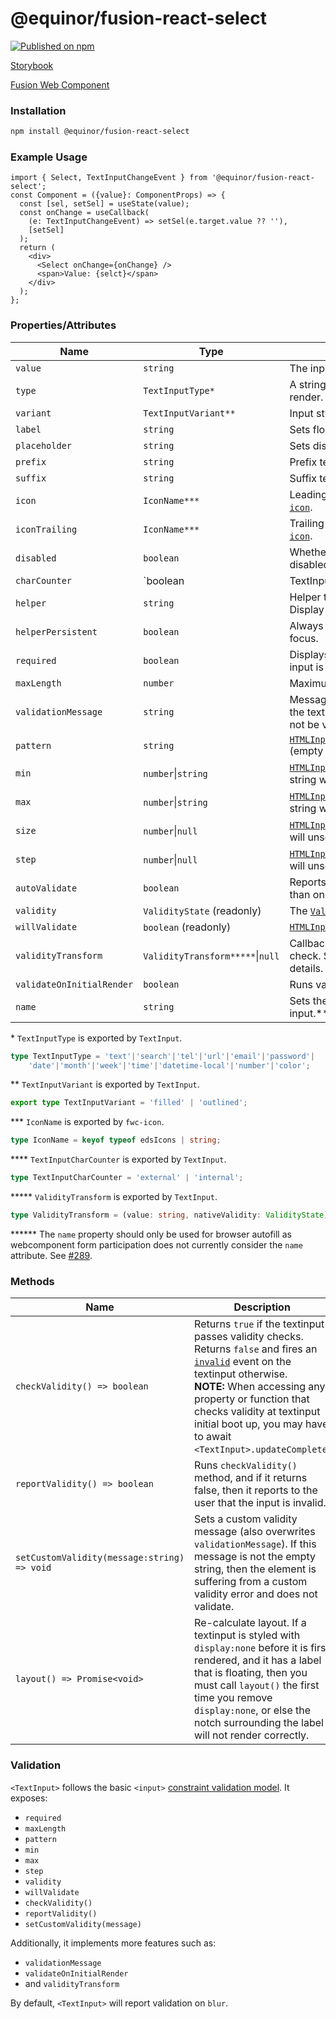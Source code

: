 <!--prettier-ignore-start-->
# @equinor/fusion-react-select 

[![Published on npm](https://img.shields.io/npm/v/@equinor/fusion-react-select.svg)](https://www.npmjs.com/package/@equinor/fusion-react-select)

[Storybook](https://equinor.github.io/fusion-react-components/?path=/docs/input-select)

[Fusion Web Component](https://github.com/equinor/fusion-web-components/tree/main/packages/select)

### Installation

```sh
npm install @equinor/fusion-react-select
```

### Example Usage

```tsx
import { Select, TextInputChangeEvent } from '@equinor/fusion-react-select';
const Component = ({value}: ComponentProps) => {
  const [sel, setSel] = useState(value);
  const onChange = useCallback(
    (e: TextInputChangeEvent) => setSel(e.target.value ?? ''),
    [setSel]
  );
  return (
    <div>
      <Select onChange={onChange} />
      <span>Value: {selct}</span>
    </div>
  );
};
```

### Properties/Attributes

Name                      | Type                            | Description
------------------------- | -----------------------------   | -----------
`value`                   | `string`                        | The input control's value.
`type`                    | `TextInputType*`                | A string specifying the type of control to render.
`variant`                 | `TextInputVariant**`            | Input style variant to render.
`label`                   | `string`                        | Sets floating label value.
`placeholder`             | `string`                        | Sets disappearing input placeholder.
`prefix`                  | `string`                        | Prefix text to display before the input.
`suffix`                  | `string`                        | Suffix text to display after the input.
`icon`                    | `IconName***`                   | Leading icon to display in input. See [`fwc-icon`](https://github.com/equinor/fusion-web-components/tree/main/packages/icon).
`iconTrailing`            | `IconName***`                   | Trailing icon to display in input. See [`fwc-icon`](https://github.com/equinor/fusion-web-components/tree/main/packages/icon).
`disabled`                | `boolean`                       | Whether or not the input should be disabled.
`charCounter`             | `boolean | TextInputCharCounter****`| **Note: requries `maxLength` to be set.** Display character counter with max length.
`helper`                  | `string`                        | Helper text to display below the input. Display default only when focused.
`helperPersistent`        | `boolean`                       | Always show the helper text despite focus.
`required`                | `boolean`                       | Displays error state if value is empty and input is blurred.
`maxLength`               | `number`                        | Maximum length to accept input.
`validationMessage`       | `string`                        | Message to show in the error color when the textinput is invalid. (Helper text will not be visible)
`pattern`                 | `string`                        | [`HTMLInputElement.prototype.pattern`](https://developer.mozilla.org/en-US/docs/Web/Guide/HTML/HTML5/Constraint_validation#Validation-related_attributes) (empty string will unset attribute)
`min`                     | `number`\|`string`              | [`HTMLInputElement.prototype.min`](https://developer.mozilla.org/en-US/docs/Web/Guide/HTML/HTML5/Constraint_validation#Validation-related_attributes) (empty string will unset attribute)
`max`                     | `number`\|`string`              | [`HTMLInputElement.prototype.max`](https://developer.mozilla.org/en-US/docs/Web/Guide/HTML/HTML5/Constraint_validation#Validation-related_attributes) (empty string will unset attribute)
`size`                    | `number`\|`null`                | [`HTMLInputElement.prototype.size`](https://developer.mozilla.org/en-US/docs/Web/HTML/Element/input#htmlattrdefsize) (null will unset attribute)
`step`                    | `number`\|`null`                | [`HTMLInputElement.prototype.step`](https://developer.mozilla.org/en-US/docs/Web/Guide/HTML/HTML5/Constraint_validation#Validation-related_attributes) (null will unset attribute)
`autoValidate`            | `boolean`                       | Reports validity on value change rather than only on blur.
`validity`                | `ValidityState` (readonly)      | The [`ValidityState`](https://developer.mozilla.org/en-US/docs/Web/API/ValidityState) of the textinput.
`willValidate`            | `boolean` (readonly)            | [`HTMLInputElement.prototype.willValidate`](https://developer.mozilla.org/en-US/docs/Web/API/HTMLInputElement#Properties)
`validityTransform`       | `ValidityTransform*****`\|`null`  | Callback called before each validation check. See the [validation section](#Validation) for more details.
`validateOnInitialRender` | `boolean`                       | Runs validation check on initial render.
`name`                    | `string`                        | Sets the `name` attribute on the internal input.\*\*\*

\*  `TextInputType` is exported by `TextInput`.

```ts
type TextInputType = 'text'|'search'|'tel'|'url'|'email'|'password'|
    'date'|'month'|'week'|'time'|'datetime-local'|'number'|'color';
```

\*\*  `TextInputVariant` is exported by `TextInput`.

```ts
export type TextInputVariant = 'filled' | 'outlined';
```

\*\*\* `IconName` is exported by `fwc-icon`.

```ts
type IconName = keyof typeof edsIcons | string;
```

\*\*\*\* `TextInputCharCounter` is exported by `TextInput`.

```ts
type TextInputCharCounter = 'external' | 'internal';
```

\*\*\*\*\* `ValidityTransform` is exported by `TextInput`.

```ts
type ValidityTransform = (value: string, nativeValidity: ValidityState) => Partial<ValidityState>
```

\*\*\*\*\*\* The `name` property should only be used for browser autofill as webcomponent form participation does not currently consider the `name` attribute. See [#289](https://github.com/material-components/material-components-web-components/issues/289).

### Methods

| Name     | Description
| -------- | -------------
| `checkValidity() => boolean`   | Returns `true` if the textinput passes validity checks. Returns `false` and fires an [`invalid`](https://developer.mozilla.org/en-US/docs/Web/API/HTMLInputElement/invalid_event) event on the textinput otherwise. <br>**NOTE:** When accessing any property or function that checks validity at textinput initial boot up, you may have to await `<TextInput>.updateComplete`.
| `reportValidity() => boolean`   | Runs `checkValidity()` method, and if it returns false, then it reports to the user that the input is invalid.
| `setCustomValidity(message:string) => void`   | Sets a custom validity message (also overwrites `validationMessage`). If this message is not the empty string, then the element is suffering from a custom validity error and does not validate.
| `layout() => Promise<void>`   | Re-calculate layout. If a textinput is styled with `display:none` before it is first rendered, and it has a label that is floating, then you must call `layout()` the first time you remove `display:none`, or else the notch surrounding the label will not render correctly.

### Validation

`<TextInput>` follows the basic `<input>` [constraint validation model](https://developer.mozilla.org/en-US/docs/Web/Guide/HTML/HTML5/Constraint_validation).
It exposes:

* `required`
* `maxLength`
* `pattern`
* `min`
* `max`
* `step`
* `validity`
* `willValidate`
* `checkValidity()`
* `reportValidity()`
* `setCustomValidity(message)`

Additionally, it implements more features such as:

* `validationMessage`
* `validateOnInitialRender`
* and `validityTransform`

By default, `<TextInput>` will report validation on `blur`.
<!--prettier-ignore-end-->
